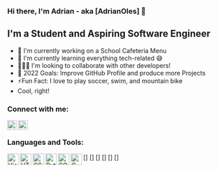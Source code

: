 ### Hi there, I'm Adrian - aka [AdrianOles] 👋

## I'm a Student and Aspiring Software Engineer
- 💪 I'm currently working on a School Cafeteria Menu
- 🌱 I'm currently learning everything tech-related 😅
- 🧑‍🤝‍🧑 I'm looking to collaborate with other developers!
- 🎯 2022 Goals: Improve GitHub Profile and produce more Projects
- ⚡Fun Fact: I love to play soccer, swim, and mountain bike
- Cool, right!

### Connect with me:
[<img align="left" alt="AdrianOles" width="22px" src="https://upload.wikimedia.org/wikipedia/commons/thumb/5/58/Instagram-Icon.png/800px-Instagram-Icon.png" />][instagram]
[<img align="left" alt="AdrianOles" width="22px" src="https://www.iconpacks.net/icons/2/free-twitter-logo-icon-2429-thumb.png" />][twitter]

<br />

### Languages and Tools:

[<img align="left" alt="Visual Studio Code" width="26px" src="https://upload.wikimedia.org/wikipedia/commons/thumb/9/9a/Visual_Studio_Code_1.35_icon.svg/2048px-Visual_Studio_Code_1.35_icon.svg.png" />]
[<img align="left" alt="HTML" width="26px" src="https://cdn-icons-png.flaticon.com/512/919/919827.png" />]
[<img align="left" alt="CSS" width="26px" src="https://cdn-icons-png.flaticon.com/512/732/732190.png" />]
[<img align="left" alt="Python" width="26px" src="https://cdn3.iconfinder.com/data/icons/logos-and-brands-adobe/512/267_Python-512.png" />]
[<img align="left" alt="SQL" width="26px" src="https://icons-for-free.com/download-icon-file+sql+icon-1320183612970878250_512.png" />]
[<img align="left" alt="C" width="26px" src="https://www.pngkit.com/png/full/101-1010012_c-programming-icon-c-programming-language-logo.png" />]

<br />
<br />

[instagram]: https://www.instagram.com/adrian._oles/?hl=en
[twitter]: https://twitter.com/AdrianOlesniew2